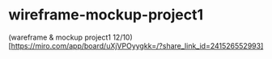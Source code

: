 # wireframe-mockup-project1
(wareframe & mockup project1 12/10)[https://miro.com/app/board/uXjVPOyygkk=/?share_link_id=241526552993]
